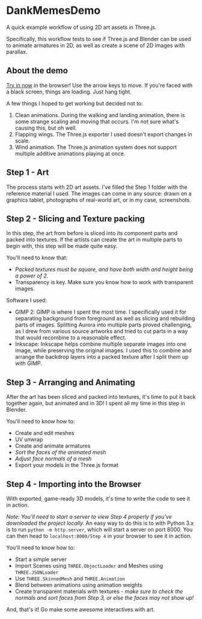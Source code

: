 # DankMemesDemo

A quick example workflow of using 2D art assets in Three.js.

Specifically, this workflow tests to see if Three.js and Blender can be used to animate armatures in 2D, as well as create a scene of 2D images with parallax.

## About the demo

[Try in now](http://willy-vvu.github.io/DankMemesDemo/Step%204/) in the browser! Use the arrow keys to move. If you're faced with a black screen, things are loading. Just hang tight.

A few things I hoped to get working but decided not to:

1. Clean animations. During the walking and landing animation, there is some strange scaling and moving that occurs. I'm not sure what's causing this, but oh well.
2. Flapping wings. The Three.js exporter I used doesn't export changes in scale.
3. Wind animation. The Three.js animation system does not support multiple additive animations playing at once.

## Step 1 - Art

The process starts with 2D art assets. I've filled the Step 1 folder with the reference material I used. The images can come in any source: drawn on a graphics tablet, photographs of real-world art, or in my case, screenshots.

## Step 2 - Slicing and Texture packing

In this step, the art from before is sliced into its component parts and packed into textures. If the artists can create the art in multiple parts to begin with, this step will be made quite easy.

You'll need to know that:
- *Packed textures must be square, and have both width and height being a power of 2.*
- Transparency is key. Make sure you know how to work with transparent images.

Software I used:
- GIMP 2: GIMP is where I spent the most time. I specifically used it for separating background from foreground as well as slicing and rebuilding parts of images. Splitting Aurora into multiple parts proved challenging, as I drew from various source artworks and tried to cut parts in a way that would recombine to a reasonable effect.
- Inkscape: Inkscape helps combine multiple separate images into one image, while preserving the original images. I used this to combine and arrange the backdrop layers into a packed texture after I split them up with GIMP.

## Step 3 - Arranging and Animating

After the art has been sliced and packed into textures, it's time to put it back together again, but animated and in 3D! I spent all my time in this step in Blender.

You'll need to know how to:
- Create and edit meshes
- UV unwrap
- Create and animate armatures
- *Sort the faces of the animated mesh*
- *Adjust face normals of a mesh*
- Export your models in the Three.js format

## Step 4 - Importing into the Browser

With exported, game-ready 3D models, it's time to write the code to see it in action.

*Note: You'll need to start a server to view Step 4 properly if you've downloaded the project locally.* An easy way to do this is to with Python 3.x is to run `python -m http.server`, which will start a server on port 8000. You can then head to `localhost:8000/Step 4` in your browser to see it in action.

You'll need to know how to:
- Start a simple server
- Import Scenes using `THREE.ObjectLoader` and Meshes using `THREE.JSONLoader`
- Use `THREE.SkinnedMesh` and `THREE.Animation`
- Blend between animations using animation weights
- Create transparent materials with textures *- make sure to check the normals and sort faces from Step 3, or else the faces may not show up!*

And, that's it! Go make some awesome interactives with art.
